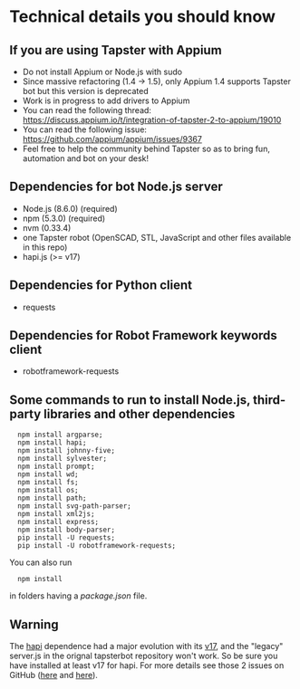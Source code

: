 # Technical details you should know

## If you are using Tapster with Appium
- Do not install Appium or Node.js with sudo
- Since massive refactoring (1.4 -> 1.5), only Appium 1.4 supports Tapster bot but this version is deprecated
- Work is in progress to add drivers to Appium
- You can read the following thread: https://discuss.appium.io/t/integration-of-tapster-2-to-appium/19010
- You can read the following issue: https://github.com/appium/appium/issues/9367
- Feel free to help the community behind Tapster so as to bring fun, automation and bot on your desk!

## Dependencies for bot Node.js server
- Node.js (8.6.0) (required)
- npm (5.3.0) (required)
- nvm (0.33.4)
- one Tapster robot (OpenSCAD, STL, JavaScript and other files available in this repo)
- hapi.js (>= v17)

## Dependencies for Python client
 - requests

## Dependencies for Robot Framework keywords client
 - robotframework-requests

## Some commands to run to install Node.js, third-party libraries and other dependencies
```shell
  npm install argparse;
  npm install hapi;
  npm install johnny-five;
  npm install sylvester;
  npm install prompt;
  npm install wd;
  npm install fs;
  npm install os;
  npm install path;
  npm install svg-path-parser;
  npm install xml2js;
  npm install express;
  npm install body-parser;
  pip install -U requests;
  pip install -U robotframework-requests;
```
You can also run
```shell
  npm install
```
in folders having a _package.json_ file.

## Warning
The [hapi](https://hapijs.com/ "Go to hapi") dependence had a major evolution with its [v17](https://github.com/hapijs/hapi/issues/3658 "Breaking changes"), and the "legacy" server.js in the orignal tapsterbot repository won't work.
So be sure you have installed at least v17 for hapi. For more details see those 2 issues on GitHub ([here](https://github.com/hapijs/discuss/issues/567) and [here](https://github.com/hapijs/hapi/issues/3697)).
